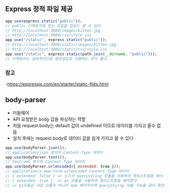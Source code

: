 ## Express 정적 파일 제공

```js
app.use(express.static("public"));
// public 디렉토리에 있는 파일을 업로드 할 수 있다.
// http://localhost:3000/images/kitten.jpg
// http://localhost:3000/css/style.css
app.use("/static", express.static("public"));
// http://localhost:3000/static/images/kitten.jpg
// http://localhost:3000/static/css/style.css
app.use("/static", express.static(path.join(__dirname, "public")));
// 디렉토리는 상대적이므로 절대경로로 사용하는 것이 좋다.
```

### 참고

-https://expressjs.com/en/starter/static-files.html

## body-parser

-   미들웨어
-   API 요청받은 body 값을 파싱하는 역할
-   처음 request.body는 default 값이 undefined 이므로 데이터를 가지고 올수 없음
-   설치 후에는 request.body로 데이터 값을 쉽게 가지고 올 수 있다

```js
app.use(bodyParser.json());
// application/json 방식의 Content-Type 데이터
app.use(bodyParser.text());
// text/xml 방식의 Content-Type 데이터
app.use(bodyParser.urlencoded({ extended: true }));
// application/x-www-form-urlencoded Content-Type 데이터
// { extended: false } => 노드의 querystring 모듈을 사용하여 쿼리스트링을 해석
// { extended: true }  => qs 모듈을 사용하여 쿼리스트링을 해석한다.
// => qs모듈은 내장 모듈이 아니라 npm 패키지이며 queryStirng 모듈 기능을 좀더 확장
```
